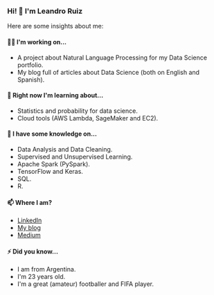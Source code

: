 ### Hi! 👋 I'm Leandro Ruiz

<!--
**ruizleandro/ruizleandro** is a ✨ _special_ ✨ repository because its `README.md` (this file) appears on your GitHub profile.

Here are some ideas to get you started:

- 🔭 I’m currently working on ...
- 🌱 I’m currently learning ...
- 👯 I’m looking to collaborate on ...
- 🤔 I’m looking for help with ...
- 💬 Ask me about ...
- 📫 How to reach me: ...
- 😄 Pronouns: ...
- ⚡ Fun fact: ...
-->

Here are some insights about me:

#### 👨‍💻 I'm working on...

* A project about Natural Language Processing for my Data Science portfolio.
* My blog full of articles about Data Science (both on English and Spanish).

#### 🌱 Right now I'm learning about...

* Statistics and probability for data science.
* Cloud tools (AWS Lambda, SageMaker and EC2).

#### 🔭 I have some knowledge on...

* Data Analysis and Data Cleaning.
* Supervised and Unsupervised Learning.
* Apache Spark (PySpark).
* TensorFlow and Keras.
* SQL.
* R.

#### 📫 Where I am?

* [LinkedIn](https://www.linkedin.com/in/ruiz-leandro/)
* [My blog](https://dev.to/ruizleandro)
* [Medium](https://medium.com/@ruizleandro)

#### ⚡ Did you know...

* I am from Argentina.
* I'm 23 years old.
* I'm a great (amateur) footballer and FIFA player.
